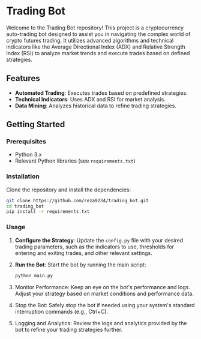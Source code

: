 # Trading Bot

Welcome to the Trading Bot repository! This project is a cryptocurrency auto-trading bot designed to assist you in navigating the complex world of crypto futures trading. It utilizes advanced algorithms and technical indicators like the Average Directional Index (ADX) and Relative Strength Index (RSI) to analyze market trends and execute trades based on defined strategies.

## Features

- **Automated Trading**: Executes trades based on predefined strategies.
- **Technical Indicators**: Uses ADX and RSI for market analysis.
- **Data Mining**: Analyzes historical data to refine trading strategies.

## Getting Started

### Prerequisites

- Python 3.x
- Relevant Python libraries (see `requirements.txt`)

### Installation

Clone the repository and install the dependencies:

```bash
git clone https://github.com/reza9234/trading_bot.git
cd trading_bot
pip install -r requirements.txt
```

### Usage

1. **Configure the Strategy**: Update the `config.py` file with your desired trading parameters, such as the indicators to use, thresholds for entering and exiting trades, and other relevant settings.

2. **Run the Bot**: Start the bot by running the main script:

   ```bash
   python main.py
3. Monitor Performance: Keep an eye on the bot's performance and logs. Adjust your strategy based on market conditions and performance data.

4. Stop the Bot: Safely stop the bot if needed using your system's standard interruption commands (e.g., Ctrl+C).

5. Logging and Analytics: Review the logs and analytics provided by the bot to refine your trading strategies further.
